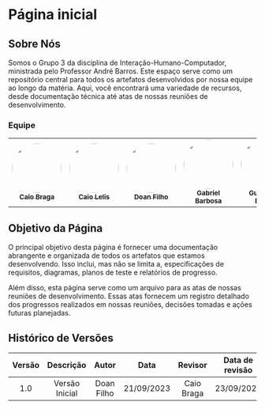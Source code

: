 # **Página inicial**
## **Sobre Nós**

Somos o Grupo 3 da disciplina de Interação-Humano-Computador, ministrada pelo Professor André Barros. Este espaço serve como um repositório central para todos os artefatos desenvolvidos por nossa equipe ao longo da matéria. Aqui, você encontrará uma variedade de recursos, desde documentação técnica até atas de nossas reuniões de desenvolvimento.

### **Equipe**
<table>
  <tr>
     <td align="center"><a href="https://github.com/caioalvesbraga"><img style="border-radius: 50%;" src="https://avatars.githubusercontent.com/u/86745462?v=4" width="100px;" alt=""/><br /><sub><b>Caio Braga</b></sub></a><br />
    <td align="center"><a href="https://github.com/caio-lelis"><img style="border-radius: 50%;" src="https://avatars.githubusercontent.com/u/99217281?v=4" width="100px;" alt=""/><br /><sub><b>Caio Lelis</b></sub></a><br />
    <td align="center"><a href="https://github.com/FilhoDoan"><img style="border-radius: 50%;" src="https://avatars.githubusercontent.com/u/100856019?v=4" width="100px;" alt=""/><br /><sub><b>Doan Filho</b></sub></a><br/>
    <td align="center"><a href="https://github.com/gabrie1barbosa"><img style="border-radius: 50%;" src="https://avatars.githubusercontent.com/u/105024303?v=4" width="100px;" alt=""/><br /><sub><b>Gabriel Barbosa</b></sub></a><br />
    <td align="center"><a href="https://github.com/GuilhermeBES"><img style="border-radius: 50%;" src="https://avatars.githubusercontent.com/u/124632450?v=4" width="100px;" alt=""/><br /><sub><b>Guilherme Basilio</b></sub></a><br />
    <td align="center"><a href="https://github.com/JoelSRangel"><img style="border-radius: 50%;" src="https://avatars.githubusercontent.com/u/98978800?v=4" width="100px;" alt=""/><br /><sub><b>Joel Soares</b></sub></a><br />
    <td align="center"><a href="https://github.com/migueldefrias"><img style="border-radius: 50%;" src="https://avatars.githubusercontent.com/u/89036493?v=4" width="100px;" alt=""/><br /><sub><b>Miguel Matos</b></sub></a><br />
</table>

## **Objetivo da Página**

O principal objetivo desta página é fornecer uma documentação abrangente e organizada de todos os artefatos que estamos desenvolvendo. Isso inclui, mas não se limita a, especificações de requisitos, diagramas, planos de teste e relatórios de progresso.

Além disso, esta página serve como um arquivo para as atas de nossas reuniões de desenvolvimento. Essas atas fornecem um registro detalhado dos progressos realizados em nossas reuniões, decisões tomadas e ações futuras planejadas.



## **Histórico de Versões**

| Versão |          Descrição              |     Autor      |      Data      |   Revisor     |    Data de revisão    |  
|:------:|:-------------------------------:|:--------------:|:--------------:|:-------------:|:---------------------:|
| 1.0    | Versão Inicial  | Doan Filho | 21/09/2023 | Caio Braga  | 23/09/2023 |